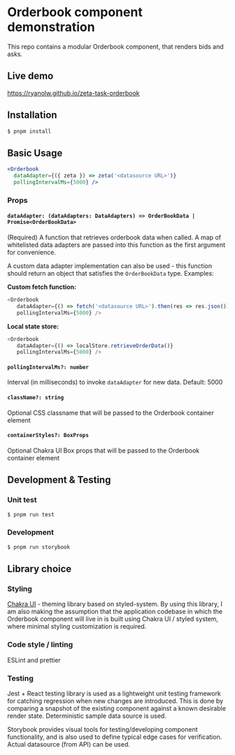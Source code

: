 # Orderbook component demonstration

This repo contains a modular Orderbook component, that renders bids and asks.

## Live demo
https://ryanolw.github.io/zeta-task-orderbook

## Installation

```bash
$ pnpm install
```

## Basic Usage
```jsx
<Orderbook
  dataAdapter={({ zeta }) => zeta('<datasource URL>')}
  pollingIntervalMs={5000} />
```

### Props

#### `dataAdapter: (dataAdapters: DataAdapters) => OrderBookData | Promise<OrderBookData>`
 (Required) A function that retrieves orderbook data when called. A map of whitelisted data adapters are passed into this function as the first argument for convenience.

 A custom data adapter implementation can also be used - this function should return an object that satisfies the `OrderBookData` type. Examples:
 
 **Custom fetch function:**
 ```ts
 <Orderbook
    dataAdapter={() => fetch('<datasource URL>').then(res => res.json())}
    pollingIntervalMs={5000} />
 ```

**Local state store:**
 ```ts
 <Orderbook
    dataAdapter={() => localStore.retrieveOrderData()}
    pollingIntervalMs={5000} />
 ```


#### `pollingIntervalMs?: number`
Interval (in milliseconds) to invoke `dataAdapter` for new data. Default: 5000

#### `className?: string`
Optional CSS classname that will be passed to the Orderbook container element

#### `containerStyles?: BoxProps`

Optional Chakra UI Box props that will be passed to the Orderbook container element


## Development & Testing

### Unit test

```bash
$ pnpm run test
```

### Development

```bash
$ pnpm run storybook
```



## Library choice

### Styling 

[Chakra UI](https://chakra-ui.com/getting-started) - theming library based on styled-system. By using this library, I am also making the assumption that the application codebase in which the Orderbook component will live in is built using Chakra UI / styled system, where minimal styling customization is required.

### Code style / linting

ESLint and prettier


### Testing

Jest + React testing library is used as a lightweight unit testing framework for catching regression when new changes are introduced. This is done by comparing a snapshot of the existing component against a known desirable render state.
Deterministic sample data source is used.

Storybook provides visual tools for testing/developing component functionality, and is also used to define typical edge cases for verification. Actual datasource (from API) can be used.

